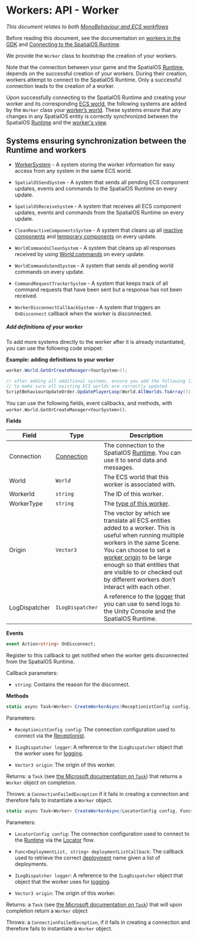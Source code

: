 [//]: # (Doc of docs reference 15.a)
[//]: # (TODO - find out whether WorkerSystem is ECS and how it fits into a generic workflow.)
# Workers: API - Worker

_This document relates to both [MonoBehaviour and  ECS workflows]({{urlRoot}}/content/intro-workflows-spatialos-entities)_

Before reading this document, see the documentation on [workers in the GDK]({{urlRoot}}/content/workers/workers-in-the-gdk) and [Connecting to the SpatialOS Runtime]({{urlRoot}}/content/connecting-to-spatialos).

We provide the `Worker` class to bootstrap the creation of your workers.

Note that the connection between your game and the SpatialOS [Runtime]({{urlRoot}}/content/glossary#spatialos-runtime), depends on the successful creation of your workers.  During their creation, workers attempt to connect to the SpatialOS Runtime. Only a successful connection leads to the creation of a worker.

Upon successfully connecting to the SpatialOS Runtime and creating your worker and its corresponding [ECS world]({{urlRoot}}/content/glossary#unity-ecs-world), the following systems are added by the `Worker` class your [worker’s world]({{urlRoot}}/content/glossary#worker-s-world). These systems  ensure that any changes in any SpatialOS entity is correctly synchronized between the SpatialOS [Runtime]({{urlRoot}}/content/glossary#spatialos-runtime) and the [worker's view]({{urlRoot}}/content/glossary#worker-s-view).

## Systems ensuring synchronization between the Runtime and workers

  * [WorkerSystem]({{urlRoot}}/content/workers/api-worker-system) - A system storing the worker information for easy access from any system in the same ECS world.

  * `SpatialOSSendSystem` - A system that sends all pending ECS component updates, events and commands to the SpatialOS Runtime on every update.

  * `SpatialOSReceiveSystem` - A system that receives all ECS component updates, events and commands from the SpatialOS Runtime on every update.

  * `CleanReactiveComponentsSystem` - A system that cleans up all [reactive components]({{urlRoot}}/content/ecs/reactive-components) and [temporary components]({{urlRoot}}/content/ecs/temporary-components) on every update.

  * `WorldCommandsCleanSystem` - A system that cleans up all responses received by using [World commands]({{urlRoot}}/content/ecs/world-commands) on every update.

  * `WorldCommandsSendSystem` -  A system that sends all pending world commands on every update.

  * `CommandRequestTrackerSystem` - A system that keeps track of all command requests that have been sent but a response has not been received.

  * `WorkerDisconnectCallbackSystem` - A system that triggers an `OnDisconnect` callback when the worker is disconnected.

##### Add definitions of your worker

To add more systems directly to the worker after it is already instantiated, you can use the following code snippet:

**Example: adding definitions to your worker**

```csharp
worker.World.GetOrCreateManager<YourSystem>();

// after adding all additional systems, ensure you add the following line
// to make sure all existing ECS worlds are correctly updated
ScriptBehaviourUpdateOrder.UpdatePlayerLoop(World.AllWorlds.ToArray());
```

You can use the following fields, event callbacks, and methods, with `worker.World.GetOrCreateManager<YourSystem>()`.

**Fields**

| Field             | Type                   | Description                    |
|-------------------|------------------------|--------------------------------|
| Connection    | [Connection]({{urlRoot}}/content/connecting-to-spatialos) | The connection to the SpatialOS [Runtime]({{urlRoot}}/content/glossary#spatialos-runtime). You can use it to send data and messages. |
| World         | `World`                  | The ECS world that this worker is associated with. |
| WorkerId      | `string`                 | The ID of this worker. |
| WorkerType    | `string`                 | The [type of this worker]({{urlRoot}}/content/glossary#worker-types). |
| Origin        | `Vector3`                | The vector by which we translate all ECS entities added to a worker. This is useful when running multiple workers in the same Scene. You can choose to set a [worker origin]({{urlRoot}}/content/glossary#worker-origin) to be large enough so that entities that are visible to or checked out by different workers don’t interact with each other. |
| LogDispatcher | `ILogDispatcher`         | A reference to the [logger]({{urlRoot}}/content/ecs/logging) that you can use to send logs to the Unity Console and the SpatialOS Runtime. |

**Events**

```csharp
event Action<string> OnDisconnect;
```

Register to this callback to get notified when the worker gets disconnected from the SpatialOS Runtime.

Callback parameters:

  * `string`: Contains the reason for the disconnect.

**Methods**

```csharp
static async Task<Worker> CreateWorkerAsync(ReceptionistConfig config, ILogDispatcher logger, Vector3 origin);
```

Parameters:

  * `ReceptionistConfig config`: The connection configuration used to connect via the [Receptionist]({{urlRoot}}/content/connecting-to-spatialos#receptionist-service-connection-flow).

  * `ILogDispatcher logger`: A reference to the `ILogDispatcher` object that the worker uses for [logging]({{urlRoot}}/content/ecs/logging).

  * `Vector3 origin`: The origin of this worker.

Returns: a `Task` (see [the Microsoft documentation on `Task`](https://docs.microsoft.com/en-us/dotnet/api/system.threading.tasks.task?view=netframework-4.7.2))  that returns a `Worker` object on completion.

Throws: a `ConnectionFailedException` if it fails in creating a connection and therefore fails to instantiate a `Worker` object.

```csharp
static async Task<Worker> CreateWorkerAsync(LocatorConfig config, Func<DeploymentList, string> deploymentListCallback, ILogDispatcher logger, Vector3 origin);
```

Parameters:

* `LocatorConfig config`: The connection configuration used to connect to the [Runtime]({{urlRoot}}/content/glossary#spatialos-runtime) via the [Locator]({{urlRoot}}/content/connecting-to-spatialos#locator-connection-flow) flow.

* `Func<DeploymentList, string> deploymentListCallback`: The callback used to retrieve the correct [deployment]({{urlRoot}}/content/glossary#deploying) name given a list of deployments.

* `ILogDispatcher logger`: A reference to the `ILogDispatcher` object that object that the worker uses for [logging]({{urlRoot}}/content/ecs/logging).

* `Vector3 origin`: The origin of this worker.

Returns: a `Task` (see [the Microsoft documentation on `Task`](https://docs.microsoft.com/en-us/dotnet/api/system.threading.tasks.task?view=netframework-4.7.2)) that will upon completion return a `Worker` object

Throws: a `ConnectionFailedException`, if it fails in creating a connection and therefore fails to instantiate a `Worker` object.
